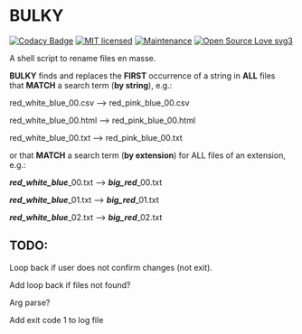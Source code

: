 # BULKY 

[![Codacy Badge](https://api.codacy.com/project/badge/Grade/fb82654b6fd24aa0b37fe1cd9e0275c1)](https://www.codacy.com/app/marshki/BULKY?utm_source=github.com&amp;utm_medium=referral&amp;utm_content=marshki/BULKY&amp;utm_campaign=Badge_Grade)
[![MIT licensed](https://img.shields.io/badge/license-MIT-blue.svg)](https://raw.githubusercontent.com/hyperium/hyper/master/LICENSE)
[![Maintenance](https://img.shields.io/badge/Maintained%3F-yes-green.svg)](https://GitHub.com/Naereen/StrapDown.js/graphs/commit-activity)
[![Open Source Love svg3](https://badges.frapsoft.com/os/v3/open-source.svg?v=103)](https://github.com/ellerbrock/open-source-badges/)

A shell script to rename files en masse. 

**BULKY** finds and replaces the **FIRST** occurrence of a string in **ALL** files  
that **MATCH** a search term (__by string__), e.g.:  

red_white_blue_00.csv --> red_pink_blue_00.csv

red_white_blue_00.html --> red_pink_blue_00.html 

red_white_blue_00.txt --> red_pink_blue_00.txt 

or that **MATCH** a search term (__by extension__) for ALL files of an extension, e.g.: 

**_red_white_blue_**_00.txt --> **_big_red_**_00.txt

**_red_white_blue_**_01.txt --> **_big_red_**_01.txt

**_red_white_blue_**_02.txt --> **_big_red_**_02.txt 

## TODO: 

Loop back if user does not confirm changes (not exit). 

Add loop back if files not found? 

Arg parse? 

Add exit code 1 to log file 
